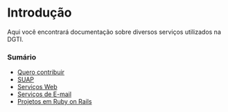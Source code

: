 # Introdução

Aqui você encontrará documentação sobre diversos serviços
utilizados na DGTI.

### Sumário
* [Quero contribuir](/guides/contribute/)
* [SUAP](/guides/suap/)
* [Serviços Web](/guides/web/)
* [Serviços de E-mail](/guides/email/)
* [Projetos em Ruby on Rails](/guides/rails/)
